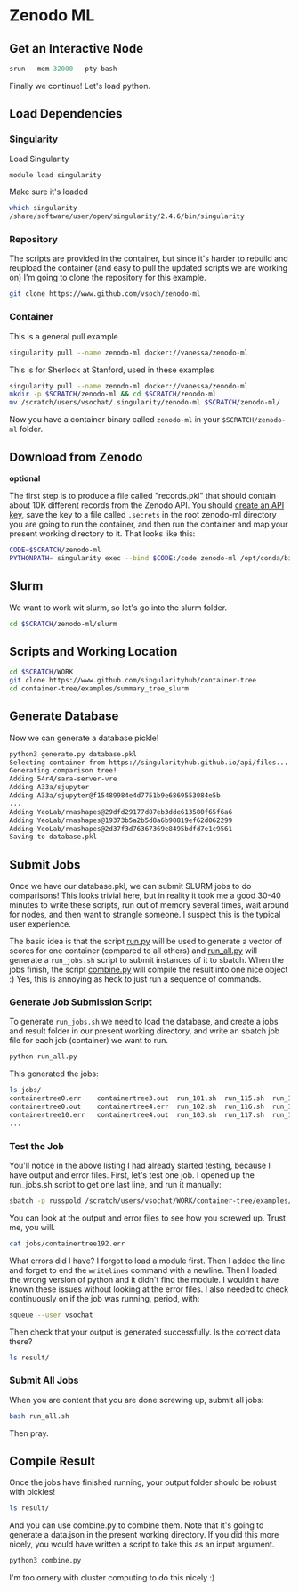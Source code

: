 # Zenodo ML

## Get an Interactive Node

```python
srun --mem 32000 --pty bash
```

Finally we continue! Let's load python.

## Load Dependencies

### Singularity
Load Singularity

```bash
module load singularity
```

Make sure it's loaded

```bash
which singularity
/share/software/user/open/singularity/2.4.6/bin/singularity
```

### Repository

The scripts are provided in the container, but since it's harder to rebuild and reupload the container (and easy
to pull the updated scripts we are working on) I'm going to clone the repository for this example.

```bash
git clone https://www.github.com/vsoch/zenodo-ml
```

### Container

This is a general pull example

```bash
singularity pull --name zenodo-ml docker://vanessa/zenodo-ml
```

This is for Sherlock at Stanford, used in these examples

```bash
singularity pull --name zenodo-ml docker://vanessa/zenodo-ml
mkdir -p $SCRATCH/zenodo-ml && cd $SCRATCH/zenodo-ml
mv /scratch/users/vsochat/.singularity/zenodo-ml $SCRATCH/zenodo-ml/
```

Now you have a container binary called `zenodo-ml` in your `$SCRATCH/zenodo-ml` folder.


## Download from Zenodo

**optional**

The first step is to produce a file called "records.pkl" that should contain about 10K
different records from the Zenodo API. You should [create an API key](https://zenodo.org/account/settings/applications/tokens/new/), save the key to a file called `.secrets` in the root zenodo-ml directory you are going to run
the container, and then run the container and map your present working directory to it. 
That looks like this:

```bash
CODE=$SCRATCH/zenodo-ml
PYTHONPATH= singularity exec --bind $CODE:/code zenodo-ml /opt/conda/bin/python /code/0.download_records.py
```

## Slurm

We want to work wit slurm, so let's go into the slurm folder.

```bash
cd $SCRATCH/zenodo-ml/slurm
```


## Scripts and Working Location

```bash
cd $SCRATCH/WORK 
git clone https://www.github.com/singularityhub/container-tree
cd container-tree/examples/summary_tree_slurm
```

## Generate Database
Now we can generate a database pickle!

```bash
python3 generate.py database.pkl
Selecting container from https://singularityhub.github.io/api/files...
Generating comparison tree!
Adding 54r4/sara-server-vre
Adding A33a/sjupyter
Adding A33a/sjupyter@f15489984e4d7751b9e6869553084e5b
...
Adding YeoLab/rnashapes@29dfd29177d87eb3dde613580f65f6a6
Adding YeoLab/rnashapes@19373b5a2b5d8a6b98819ef62d062299
Adding YeoLab/rnashapes@2d37f3d76367369e8495bdfd7e1c9561
Saving to database.pkl
```

## Submit Jobs
Once we have our database.pkl, we can submit SLURM jobs to do comparisons!
This looks trivial here, but in reality it took me a good 30-40 minutes to write
these scripts, run out of memory several times, wait around for nodes, and then
want to strangle someone. I suspect this is the typical user experience.

The basic idea is that the script [run.py](run.py) will be used to generate a
vector of scores for one container (compared to all others) and
[run_all.py](run_all.py) will generate a `run_jobs.sh` script to submit instances of it
to sbatch. When the jobs finish, the script [combine.py](combine.py) 
will compile the result into one nice object :) Yes, this is annoying as heck
to just run a sequence of commands.

### Generate Job Submission Script
To generate `run_jobs.sh` we need to load the database, and create a jobs and result
folder in our present working directory, and write an sbatch job file for each job (container) 
we want to run.

```bash
python run_all.py
```
This generated the jobs:

```bash
ls jobs/
containertree0.err    containertree3.out  run_101.sh  run_115.sh  run_129.sh  run_142.sh  run_156.sh  run_16.sh   run_183.sh  run_22.sh  run_36.sh  run_4.sh   run_63.sh  run_77.sh  run_90.sh
containertree0.out    containertree4.err  run_102.sh  run_116.sh  run_12.sh   run_143.sh  run_157.sh  run_170.sh  run_184.sh  run_23.sh  run_37.sh  run_50.sh  run_64.sh  run_78.sh  run_91.sh
containertree10.err   containertree4.out  run_103.sh  run_117.sh  run_130.sh  run_144.sh  run_158.sh  run_171.sh  run_185.sh  run_24.sh  run_38.sh  run_51.sh  run_65.sh  run_79.sh  run_92.sh
...
```

### Test the Job
You'll notice in the above listing I had already started testing, because I have output and error files. First, let's test one job. I opened up
the run_jobs.sh script to get one last line, and run it manually:

```bash
sbatch -p russpold /scratch/users/vsochat/WORK/container-tree/examples/summary_tree_slurm/jobs/run_192.sh
```

You can look at the output and error files to see how you screwed up. Trust me, you will.

```bash
cat jobs/containertree192.err
```

What errors did I have? I forgot to load a module first. Then I added the line and forget to end the `writelines`
command with a newline. Then I loaded the wrong version of python and it didn't find the module.
 I wouldn't have known these issues without looking at the error files. I also needed to check 
continuously on if the job was running, period, with:

```bash
squeue --user vsochat
```

Then check that your output is generated successfully. Is the correct data there?

```bash
ls result/
```

### Submit All Jobs
When you are content that you are done screwing up, submit all jobs:

```bash
bash run_all.sh
```

Then pray.


## Compile Result

Once the jobs have finished running, your output folder should be robust with pickles!

```bash
ls result/

```

And you can use combine.py to combine them. Note that it's going to generate
a data.json in the present working directory. If you did this more nicely, you would
have written a script to take this as an input argument.

```bash
python3 combine.py
```

I'm too ornery with cluster computing to do this nicely :)
